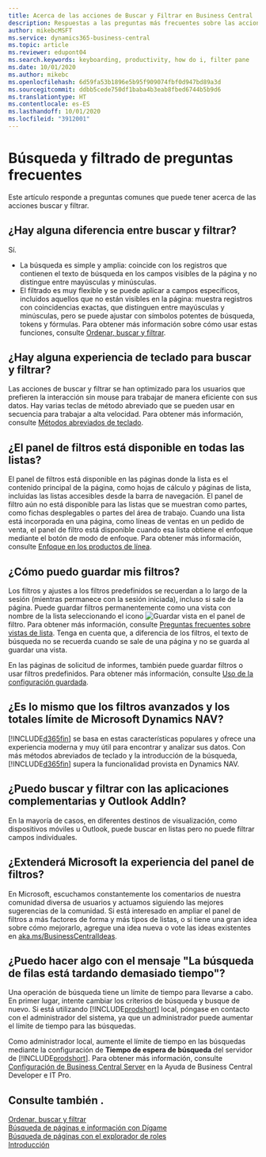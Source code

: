 ```yaml
---
title: Acerca de las acciones de Buscar y Filtrar en Business Central
description: Respuestas a las preguntas más frecuentes sobre las acciones de Buscar y Filtrar.
author: mikebcMSFT
ms.service: dynamics365-business-central
ms.topic: article
ms.reviewer: edupont04
ms.search.keywords: keyboarding, productivity, how do i, filter pane
ms.date: 10/01/2020
ms.author: mikebc
ms.openlocfilehash: 6d59fa53b1896e5b95f909074fbf0d947bd89a3d
ms.sourcegitcommit: ddbb5cede750df1baba4b3eab8fbed6744b5b9d6
ms.translationtype: HT
ms.contentlocale: es-ES
ms.lasthandoff: 10/01/2020
ms.locfileid: "3912001"
---
```

# <a name="searching-and-filtering-faq"></a>Búsqueda y filtrado de preguntas frecuentes
Este artículo responde a preguntas comunes que puede tener acerca de las acciones buscar y filtrar.

## <a name="is-there-a-difference-between-searching-and-filtering"></a>¿Hay alguna diferencia entre buscar y filtrar?
Sí.
- La búsqueda es simple y amplia: coincide con los registros que contienen el texto de búsqueda en los campos visibles de la página y no distingue entre mayúsculas y minúsculas.
- El filtrado es muy flexible y se puede aplicar a campos específicos, incluidos aquellos que no están visibles en la página: muestra registros con coincidencias exactas, que distinguen entre mayúsculas y minúsculas, pero se puede ajustar con símbolos potentes de búsqueda, tokens y fórmulas. Para obtener más información sobre cómo usar estas funciones, consulte [Ordenar, buscar y filtrar](ui-enter-criteria-filters.md).

## <a name="is-there-a-keyboard-experience-for-search-and-filter"></a>¿Hay alguna experiencia de teclado para buscar y filtrar?
Las acciones de buscar y filtrar se han optimizado para los usuarios que prefieren la interacción sin mouse para trabajar de manera eficiente con sus datos. Hay varias teclas de método abreviado que se pueden usar en secuencia para trabajar a alta velocidad. Para obtener más información, consulte [Métodos abreviados de teclado](keyboard-shortcuts.md#KeyboardFilter).

## <a name="is-the-filter-pane-available-on-all-lists"></a>¿El panel de filtros está disponible en todas las listas?
El panel de filtros está disponible en las páginas donde la lista es el contenido principal de la página, como hojas de cálculo y páginas de lista, incluidas las listas accesibles desde la barra de navegación. El panel de filtro aún no está disponible para las listas que se muestran como partes, como fichas desplegables o partes del área de trabajo. Cuando una lista está incorporada en una página, como líneas de ventas en un pedido de venta, el panel de filtro está disponible cuando esa lista obtiene el enfoque mediante el botón de modo de enfoque. Para obtener más información, consulte [Enfoque en los productos de línea](ui-enter-data.md#Focus).

## <a name="how-can-i-save-my-filters"></a>¿Cómo puedo guardar mis filtros?
Los filtros y ajustes a los filtros predefinidos se recuerdan a lo largo de la sesión (mientras permanece con la sesión iniciada), incluso si sale de la página. Puede guardar filtros permanentemente como una vista con nombre de la lista seleccionando el icono ![Guardar vista](media/save_view_icon.png "Guardar vista") en el panel de filtro. Para obtener más información, consulte [Preguntas frecuentes sobre vistas de lista](ui-views-faq.md). Tenga en cuenta que, a diferencia de los filtros, el texto de búsqueda no se recuerda cuando se sale de una página y no se guarda al guardar una vista.

En las páginas de solicitud de informes, también puede guardar filtros o usar filtros predefinidos. Para obtener más información, consulte [Uso de la configuración guardada](ui-work-report.md#SavedSettings).

## <a name="is-this-the-same-as-advanced-filters-and-limit-totals-in-microsoft-dynamics-nav"></a>¿Es lo mismo que los filtros avanzados y los totales límite de Microsoft Dynamics NAV?
[!INCLUDE[d365fin](includes/d365fin_md.md)] se basa en estas características populares y ofrece una experiencia moderna y muy útil para encontrar y analizar sus datos. Con más métodos abreviados de teclado y la introducción de la búsqueda, [!INCLUDE[d365fin](includes/d365fin_md.md)] supera la funcionalidad provista en Dynamics NAV.  

## <a name="can-i-search-and-filter-using-the-companion-apps-and-outlook-addin"></a>¿Puedo buscar y filtrar con las aplicaciones complementarias y Outlook AddIn?
En la mayoría de casos, en diferentes destinos de visualización, como dispositivos móviles u Outlook, puede buscar en listas pero no puede filtrar campos individuales.

## <a name="will-microsoft-extend-the-filter-pane-experience"></a>¿Extenderá Microsoft la experiencia del panel de filtros?
En Microsoft, escuchamos constantemente los comentarios de nuestra comunidad diversa de usuarios y actuamos siguiendo las mejores sugerencias de la comunidad. Si está interesado en ampliar el panel de filtros a más factores de forma y más tipos de listas, o si tiene una gran idea sobre cómo mejorarlo, agregue una idea nueva o vote las ideas existentes en [aka.ms/BusinessCentralIdeas](https://aka.ms/businesscentralideas).

## <a name="can-i-do-anything-about-the-searching-for-rows-is-taking-too-long-message"></a>¿Puedo hacer algo con el mensaje "La búsqueda de filas está tardando demasiado tiempo"?

Una operación de búsqueda tiene un límite de tiempo para llevarse a cabo. En primer lugar, intente cambiar los criterios de búsqueda y busque de nuevo. Si está utilizando [!INCLUDE[prodshort](includes/prodshort.md)] local, póngase en contacto con el administrador del sistema, ya que un administrador puede aumentar el límite de tiempo para las búsquedas.

Como administrador local, aumente el límite de tiempo en las búsquedas mediante la configuración de **Tiempo de espera de búsqueda** del servidor de [!INCLUDE[prodshort](includes/prodshort.md)]. Para obtener más información, consulte [Configuración de Business Central Server](/dynamics365/business-central/dev-itpro/administration/configure-server-instance?#Database) en la Ayuda de Business Central Developer e IT Pro.

## <a name="see-also"></a>Consulte también .
[Ordenar, buscar y filtrar](ui-enter-criteria-filters.md)  
[Búsqueda de páginas e información con Dígame](ui-search.md)  
[Búsqueda de páginas con el explorador de roles](ui-role-explorer.md)  
[Introducción](product-get-started.md)  
